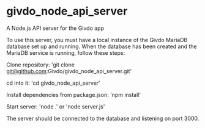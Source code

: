 # givdo_node_api_server
A Node.js API server for the Givdo app

To use this server, you must have a local instance of the Givdo MariaDB database set up and running. 
When the database has been created and the MariaDB service is running, follow these steps:

Clone repository:
'git clone git@github.com:Givdo/givdo_node_api_server.git'

cd into it:
'cd givdo_node_api_server'

Install dependencies from package.json:
'npm install'

Start server: 
'node .' or 'node server.js'

The server should be connected to the database and listening on port 3000.

